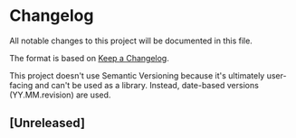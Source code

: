 # Changelog
All notable changes to this project will be documented in this file.

The format is based on [Keep a Changelog](https://keepachangelog.com/en/1.0.0/).

This project doesn't use Semantic Versioning because it's ultimately
user-facing and can't be used as a library. Instead, date-based versions
(YY.MM.revision) are used.

## [Unreleased]
